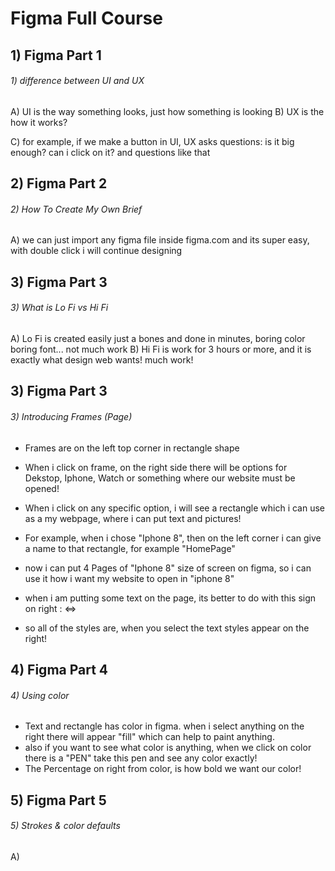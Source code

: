# Figma Full Course

##  1) Figma Part 1
###### 1) difference between UI and UX
A) UI is the way something looks, just how something is looking
B) UX is the how it works?

C) for example, if we make a button in UI, UX asks questions: is it big enough? can i click on it? and questions like that


##  2) Figma Part 2
###### 2) How To Create My Own Brief
A) we can just import any figma file inside figma.com and its super easy, with double click i will continue designing 

##  3) Figma Part 3
###### 3) What is Lo Fi vs Hi Fi

A) Lo Fi is created easily just a bones and done in minutes, boring color boring font... not much work
B) Hi Fi is work for 3 hours or more, and it is exactly what design web wants! much work!


##  3) Figma Part 3
###### 3) Introducing Frames (Page)
 - Frames are on the left top corner in rectangle shape
 - When i click on frame, on the right side there will be options for Dekstop, Iphone, Watch or something where our website must be opened!
 - When i click on any specific option, i will see a rectangle which i can use as a my webpage, where i can put text and pictures!

 - For example, when i chose "Iphone 8", then on the left corner i can give a name to that rectangle, for example "HomePage"
 -  now i can put 4 Pages of "Iphone 8" size of screen on figma, so i can use it how i want my website to open in "iphone 8"
 - when i am putting some text on the page, its better to do with this sign on right : ⇔

 - so all of the styles are, when you select the text styles appear on the right!


##  4) Figma Part 4
###### 4) Using color

 - Text and rectangle has color in figma. when i select anything on the right there will appear "fill" which can help to paint anything.
 - also if you want to see what color is anything, when we click on color there is a "PEN" take this pen and see any color exactly!
 - The Percentage on right from color, is how bold we want our color!

##  5) Figma Part 5
###### 5) Strokes & color defaults

A)
